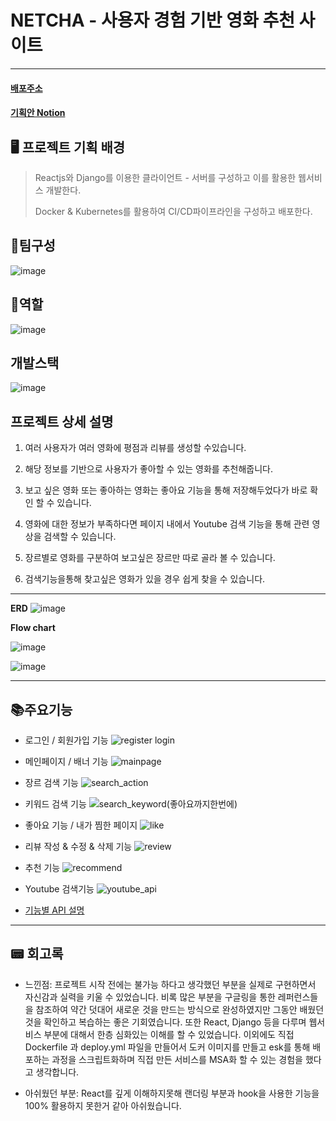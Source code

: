 # NETCHA - 사용자 경험 기반 영화 추천 사이트

---

#### [ 배포주소 ](http://aa45ad59075e14ae2a4538dee06b9869-1628875909.ap-northeast-3.elb.amazonaws.com/)

#### [ 기획안 Notion ](https://ivy-feather-a16.notion.site/NETCHA-7aee2612452f4fabaf02ba541b3e78f8)

## 🖥 프로젝트 기획 배경

> Reactjs와 Django를 이용한 클라이언트 - 서버를 구성하고 이를 활용한 웹서비스 개발한다.
>
> Docker & Kubernetes를 활용하여 CI/CD파이프라인을 구성하고 배포한다.

## 🚀팀구성

![image](https://user-images.githubusercontent.com/98939242/169683773-fd3c0d93-a720-45ce-9956-e004f762dee8.png)

## 🚀역할

![image](https://user-images.githubusercontent.com/98939242/169683793-1c890eeb-42e3-45a0-a180-3a5abe792936.png)

## 개발스택

![image](https://user-images.githubusercontent.com/98939242/169683821-68a4befb-ca54-452b-aa21-cb6e078208a2.png)

## 프로젝트 상세 설명

1.  여러 사용자가 여러 영화에 평점과 리뷰를 생성할 수있습니다.

2.  해당 정보를 기반으로 사용자가 좋아할 수 있는 영화를 추천해줍니다.

3.  보고 싶은 영화 또는 좋아하는 영화는 좋아요 기능을 통해 저장해두었다가 바로 확인 할 수 있습니다.

4.  영화에 대한 정보가 부족하다면 페이지 내에서 Youtube 검색 기능을 통해 관련 영상을 검색할 수 있습니다.

5.  장르별로 영화를 구분하여 보고싶은 장르만 따로 골라 볼 수 있습니다.

6.  검색기능을통해 찾고싶은 영화가 있을 경우 쉽게 찾을 수 있습니다.

---

<B>ERD</B>
![image](https://user-images.githubusercontent.com/98939242/169684192-a5c55c8d-f841-4826-b769-e1c6000cf5d2.png)

<B>Flow chart</B>

![image](https://user-images.githubusercontent.com/98939242/169684225-6b82d81e-4afa-41e2-813e-6dcf6c05da40.png)

![image](https://user-images.githubusercontent.com/98939242/169684239-b4c91396-5372-46d0-a6e2-77640e387fed.png)

---

## 📚주요기능

- 로그인 / 회원가입 기능
  ![register login](https://user-images.githubusercontent.com/98939242/169698476-3de83ab1-50f1-4560-a6c8-faa29905b6ee.gif)
  <br>
- 메인페이지 / 배너 기능
  ![mainpage](https://user-images.githubusercontent.com/98939242/169698428-9f516959-a73b-40e3-999b-28f2558e7178.gif)
  <br>
- 장르 검색 기능
  ![search_action](https://user-images.githubusercontent.com/98939242/169698517-83b59864-8cd9-4b6c-ae28-d659fceb639d.gif)
  <br>
- 키워드 검색 기능
  ![search_keyword(좋아요까지한번에)](https://user-images.githubusercontent.com/98939242/169698526-002e7132-7538-4c64-8b25-0e1a5a433da0.gif)
  <br>
- 좋아요 기능 / 내가 찜한 페이지
  ![like](https://user-images.githubusercontent.com/98939242/169698402-4c17232b-f14a-4353-a0af-511dcbafb36b.gif)
  <br>
- 리뷰 작성 & 수정 & 삭제 기능
  ![review](https://user-images.githubusercontent.com/98939242/169698513-65ef7952-4460-4e90-aad7-99df83e4e037.gif)
  <br>

- 추천 기능
  ![recommend](https://user-images.githubusercontent.com/98939242/169698464-35e668b0-0595-48c8-ad80-7284be2332f3.gif)
  <br>

- Youtube 검색기능
  ![youtube_api](https://user-images.githubusercontent.com/98939242/169698533-8f6694e7-b909-4803-8b0a-d5443ad71533.gif)

* [기능별 API 설명](https://ivy-feather-a16.notion.site/NETCHA-MOVIES-ACCOUNTS-API-back-992e2f31830d4edcaefcce9c5bc53aaf)

---

## 📟 회고록

- 느낀점:
  프로젝트 시작 전에는 불가능 하다고 생각했던 부분을 실제로 구현하면서 자신감과 실력을 키울 수 있었습니다. 비록 많은 부분을 구글링을 통한 레퍼런스들을 참조하여 약간 덧대어 새로운 것을 만드는 방식으로 완성하였지만 그동안 배웠던 것을 확인하고 복습하는 좋은 기회였습니다.
  또한 React, Django 등을 다루며 웹서비스 부분에 대해서 한층 심화있는 이해를 할 수 있었습니다. 이외에도 직접 Dockerfile 과 deploy.yml 파일을 만들어서 도커 이미지를 만들고 esk를 통해 배포하는 과정을 스크립트화하며 직접 만든 서비스를 MSA화 할 수 있는 경험을 했다고 생각합니다.

* 아쉬웠던 부분:
  React를 깊게 이해하지못해 랜더링 부분과 hook을 사용한 기능을 100% 활용하지 못한거 같아 아쉬웠습니다.
